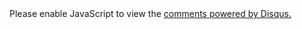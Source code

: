 ---
---
<html>
<body>
<script type="text/javascript" src="https://cdnjs.cloudflare.com/ajax/libs/jquery/3.1.1/jquery.min.js"></script>
    <div id="disqus_thread"></div>
	<script>
		var disqus_shortname = '{{ site.disqus_shortname }}';
		var disqus_config = function () {
			this.page.url = "{{ page.url | prepend: site.url }}";
			this.page.identifier = "{{ page.id }}";
		};
		(function() {  // DON'T EDIT BELOW THIS LINE
			var d = document, s = d.createElement('script');
			s.src = '//' + disqus_shortname + '.disqus.com/embed.js';
			s.setAttribute('data-timestamp', +new Date());
			(d.head || d.body).appendChild(s);
		})();
	</script>
<noscript>Please enable JavaScript to view the <a href="https://disqus.com/?ref_noscript" rel="nofollow">comments powered by Disqus.</a></noscript>
</body>
</html>

